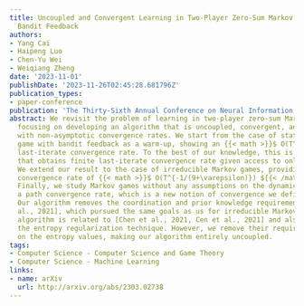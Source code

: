 ```yaml
---
title: Uncoupled and Convergent Learning in Two-Player Zero-Sum Markov Games with
  Bandit Feedback
authors:
- Yang Cai
- Haipeng Luo
- Chen-Yu Wei
- Weiqiang Zheng
date: '2023-11-01'
publishDate: '2023-11-26T02:45:28.681796Z'
publication_types:
- paper-conference
publication: 'The Thirty-Sixth Annual Conference on Neural Information Processing Systems (NeurIPS)'
abstract: We revisit the problem of learning in two-player zero-sum Markov games,
  focusing on developing an algorithm that is uncoupled, convergent, and rational,
  with non-asymptotic convergence rates. We start from the case of stateless matrix
  game with bandit feedback as a warm-up, showing an {{< math >}}$ O(T^{-1/8}) ${{< /math >}}
  last-iterate convergence rate. To the best of our knowledge, this is the first result
  that obtains finite last-iterate convergence rate given access to only bandit feedback.
  We extend our result to the case of irreducible Markov games, providing a last-iterate
  convergence rate of {{< math >}}$ O(T^{-1/(9+\varepsilon)}) ${{< /math >}} for any {{< math >}}$ \varepsilon > 0 ${{< /math >}}.
  Finally, we study Markov games without any assumptions on the dynamics, and show
  a path convergence rate, which is a new notion of convergence we defined, of {{< math >}}$ O(T^{-1/(10}) ${{< /math >}}.
  Our algorithm removes the coordination and prior knowledge requirement of [Wei et
  al., 2021], which pursued the same goals as us for irreducible Markov games. Our
  algorithm is related to [Chen et al., 2021, Cen et al., 2021] and also builds on
  the entropy regularization technique. However, we remove their requirement of communications
  on the entropy values, making our algorithm entirely uncoupled.
tags:
- Computer Science - Computer Science and Game Theory
- Computer Science - Machine Learning
links:
- name: arXiv
  url: http://arxiv.org/abs/2303.02738
---
```

